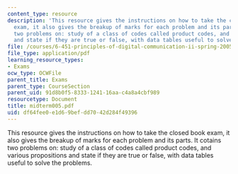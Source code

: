 ```yaml
---
content_type: resource
description: 'This resource gives the instructions on how to take the closed book
  exam, it also gives the breakup of marks for each problem and its parts. It cotains
  two problems on: study of a class of codes called product codes, and various propositions
  and state if they are true or false, with data tables useful to solve the problems.'
file: /courses/6-451-principles-of-digital-communication-ii-spring-2005/df64fee0e1d69befdd7042d284f49396_midterm005.pdf
file_type: application/pdf
learning_resource_types:
- Exams
ocw_type: OCWFile
parent_title: Exams
parent_type: CourseSection
parent_uid: 91d8b0f5-8333-1241-16aa-c4a8a4cbf989
resourcetype: Document
title: midterm005.pdf
uid: df64fee0-e1d6-9bef-dd70-42d284f49396
---
```

This resource gives the instructions on how to take the closed book exam, it also gives the breakup of marks for each problem and its parts. It cotains two problems on: study of a class of codes called product codes, and various propositions and state if they are true or false, with data tables useful to solve the problems.

